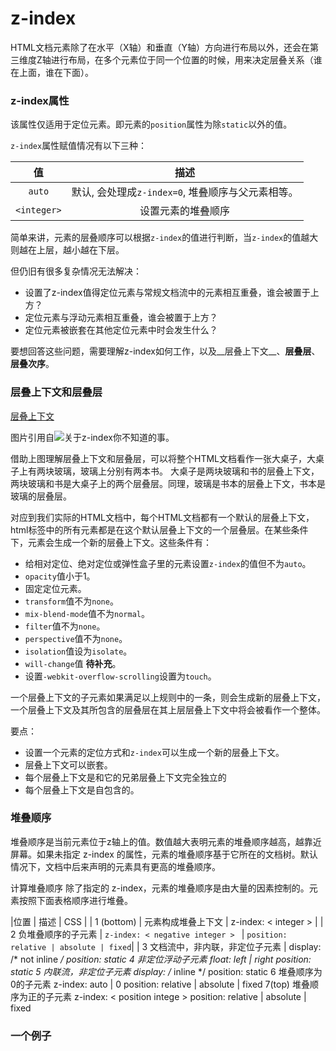 # z-index

HTML文档元素除了在水平（X轴）和垂直（Y轴）方向进行布局以外，还会在第三维度Z轴进行布局，在多个元素位于同一个位置的时候，用来决定层叠关系（谁在上面，谁在下面）。

### z-index属性

该属性仅适用于定位元素。即元素的`position`属性为除`static`以外的值。

`z-index`属性赋值情况有以下三种：


|值|描述|
|:---:|:---:|
| `auto` | 默认, 会处理成`z-index=0`, 堆叠顺序与父元素相等。 |
| `<integer>` | 设置元素的堆叠顺序|

简单来讲，元素的层叠顺序可以根据`z-index`的值进行判断，当`z-index`的值越大则越在上层，越小越在下层。

但仍旧有很多复杂情况无法解决：

* 设置了z-index值得定位元素与常规文档流中的元素相互重叠，谁会被置于上方？
* 定位元素与浮动元素相互重叠，谁会被置于上方？
* 定位元素被嵌套在其他定位元素中时会发生什么？

要想回答这些问题，需要理解z-index如何工作，以及__层叠上下文__、__层叠层__、__层叠次序__。

### 层叠上下文和层叠层

[层叠上下文](stacking-contexts.png)

图片引用自![关于z-index你不知道的事](https://webdesign.tutsplus.com/zh-hans/articles/what-you-may-not-know-about-the-z-index-property--webdesign-16892)。

借助上图理解层叠上下文和层叠层，可以将整个HTML文档看作一张大桌子，大桌子上有两块玻璃，玻璃上分别有两本书。 大桌子是两块玻璃和书的层叠上下文，两块玻璃和书是大桌子上的两个层叠层。同理，玻璃是书本的层叠上下文，书本是玻璃的层叠层。

对应到我们实际的HTML文档中，每个HTML文档都有一个默认的层叠上下文，html标签中的所有元素都是在这个默认层叠上下文的一个层叠层。在某些条件下，元素会生成一个新的层叠上下文。这些条件有：

* 给相对定位、绝对定位或弹性盒子里的元素设置`z-index`的值但不为`auto`。
* `opacity`值小于1。
* 固定定位元素。
* `transform`值不为`none`。
* `mix-blend-mode`值不为`normal`。
* `filter`值不为`none`。
* `perspective`值不为`none`。
* `isolation`值设为`isolate`。
* `will-change`值 __待补充__。
*  设置`-webkit-overflow-scrolling`设置为`touch`。

一个层叠上下文的子元素如果满足以上规则中的一条，则会生成新的层叠上下文，一个层叠上下文及其所包含的层叠层在其上层层叠上下文中将会被看作一个整体。

要点：

* 设置一个元素的定位方式和`z-index`可以生成一个新的层叠上下文。
* 层叠上下文可以嵌套。
* 每个层叠上下文是和它的兄弟层叠上下文完全独立的
* 每个层叠上下文是自包含的。

### 堆叠顺序

堆叠顺序是当前元素位于z轴上的值。数值越大表明元素的堆叠顺序越高，越靠近屏幕。如果未指定 z-index 的属性，元素的堆叠顺序基于它所在的文档树。默认情况下，文档中后来声明的元素具有更高的堆叠顺序。

计算堆叠顺序
除了指定的 z-index，元素的堆叠顺序是由大量的因素控制的。元素按照下面表格顺序进行堆叠。

|位置	| 描述	|  CSS |
| 1 (bottom) | 元素构成堆叠上下文 | z-index: < integer > |
| 2	负堆叠顺序的子元素 | `z-index: < negative integer > ` | `position: relative | absolute | fixed`|
| 3 文档流中，非内联，非定位子元素	| display: /* not inline */ position: static
4	非定位浮动子元素	float: left | right position: static
5	内联流，非定位子元素	display: /* inline */ position: static
6	堆叠顺序为0的子元素	z-index: auto | 0 position: relative | absolute | fixed
7(top)	堆叠顺序为正的子元素	z-index: < position intege > position: relative | absolute | fixed

### 一个例子